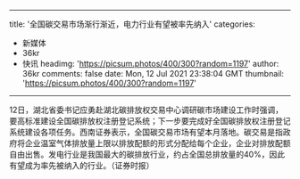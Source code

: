 
---
title: '全国碳交易市场渐行渐近，电力行业有望被率先纳入'
categories: 
 - 新媒体
 - 36kr
 - 快讯
headimg: 'https://picsum.photos/400/300?random=1197'
author: 36kr
comments: false
date: Mon, 12 Jul 2021 23:38:04 GMT
thumbnail: 'https://picsum.photos/400/300?random=1197'
---

<div>   
12日，湖北省委书记应勇赴湖北碳排放权交易中心调研碳市场建设工作时强调，要高标准建设全国碳排放权注册登记系统；下一步要完成好全国碳排放权注册登记系统建设各项任务。西南证券表示，全国碳交易市场有望本月落地。碳交易是指政府将企业温室气体排放量上限以排放配额的形式分配给每个企业，企业对排放配额自由出售。发电行业是我国最大的碳排放行业，约占全国总排放量的40%，因此有望成为率先被纳入的行业。（证券时报）  
</div>
            